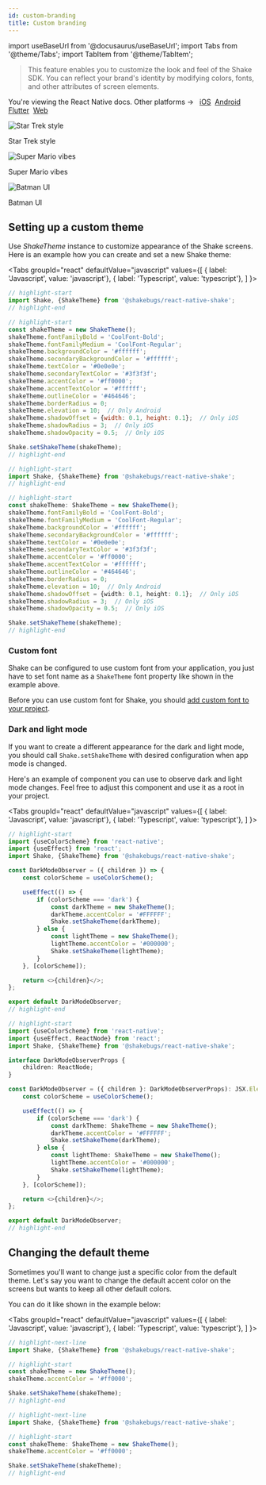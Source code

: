 ```yaml
---
id: custom-branding
title: Custom branding
---
```

import useBaseUrl from '@docusaurus/useBaseUrl';
import Tabs from '@theme/Tabs';
import TabItem from '@theme/TabItem';

> This feature enables you to customize the look and feel of the Shake SDK. You can reflect your brand's identity by modifying colors, fonts, and other attributes of screen elements.

<p class="p2 mt-40">You're viewing the React Native docs. Other platforms → &nbsp;
<a href="/docs/ios/configuration-and-data/custom-branding/">iOS</a>&nbsp; 
<a href="/docs/android/configuration-and-data/custom-branding/">Android</a>&nbsp;
<a href="/docs/flutter/configuration-and-data/custom-branding/">Flutter</a>&nbsp;  
<a href="/docs/web/configuration-and-data/custom-branding/">Web</a>&nbsp;
</p>


<div class="imagesList">
    <div>
        <img src="/docs/img/custom-branding-example-1@2x.png" alt="Star Trek style"/>
        <p>Star Trek style</p>
    </div>
	<div>
        <img src="/docs/img/custom-branding-example-2@2x.png" alt="Super Mario vibes"/>
        <p>Super Mario vibes</p>
    </div>
	<div>
        <img src="/docs/img/custom-branding-example-3@2x.png" alt="Batman UI"/>
        <p>Batman UI</p>
    </div>
</div>

## Setting up a custom theme

Use *ShakeTheme* instance to customize appearance of the Shake screens. Here is an example how you can create and set a new Shake theme:

<Tabs
groupId="react"
defaultValue="javascript"
values={[
{ label: 'Javascript', value: 'javascript'},
{ label: 'Typescript', value: 'typescript'},
]
}>

<TabItem value="javascript">

```javascript title="index.js"
// highlight-start
import Shake, {ShakeTheme} from '@shakebugs/react-native-shake';
// highlight-end

// highlight-start
const shakeTheme = new ShakeTheme();
shakeTheme.fontFamilyBold = 'CoolFont-Bold';
shakeTheme.fontFamilyMedium = 'CoolFont-Regular';
shakeTheme.backgroundColor = '#ffffff';
shakeTheme.secondaryBackgroundColor = '#ffffff';
shakeTheme.textColor = '#0e0e0e';
shakeTheme.secondaryTextColor = '#3f3f3f';
shakeTheme.accentColor = '#ff0000';
shakeTheme.accentTextColor = '#ffffff';
shakeTheme.outlineColor = '#464646';
shakeTheme.borderRadius = 0;
shakeTheme.elevation = 10;  // Only Android
shakeTheme.shadowOffset = {width: 0.1, height: 0.1};  // Only iOS
shakeTheme.shadowRadius = 3;  // Only iOS
shakeTheme.shadowOpacity = 0.5;  // Only iOS

Shake.setShakeTheme(shakeTheme);
// highlight-end
```

</TabItem>

<TabItem value="typescript">

```typescript title="index.ts"
// highlight-start
import Shake, {ShakeTheme} from '@shakebugs/react-native-shake';
// highlight-end

// highlight-start
const shakeTheme: ShakeTheme = new ShakeTheme();
shakeTheme.fontFamilyBold = 'CoolFont-Bold';
shakeTheme.fontFamilyMedium = 'CoolFont-Regular';
shakeTheme.backgroundColor = '#ffffff';
shakeTheme.secondaryBackgroundColor = '#ffffff';
shakeTheme.textColor = '#0e0e0e';
shakeTheme.secondaryTextColor = '#3f3f3f';
shakeTheme.accentColor = '#ff0000';
shakeTheme.accentTextColor = '#ffffff';
shakeTheme.outlineColor = '#464646';
shakeTheme.borderRadius = 0;
shakeTheme.elevation = 10;  // Only Android
shakeTheme.shadowOffset = {width: 0.1, height: 0.1};  // Only iOS
shakeTheme.shadowRadius = 3;  // Only iOS
shakeTheme.shadowOpacity = 0.5;  // Only iOS

Shake.setShakeTheme(shakeTheme);
// highlight-end
```

</TabItem>
</Tabs>

### Custom font

Shake can be configured to use custom font from your application, 
you just have to set font name as a `ShakeTheme` font property like shown in the example above.

Before you can use custom font for Shake, you should [add custom font to your project](https://blog.logrocket.com/adding-custom-fonts-react-native/).

### Dark and light mode

If you want to create a different appearance for the dark and light mode, you should call `Shake.setShakeTheme` with desired configuration when app mode is changed.

Here's an example of component you can use to observe dark and light mode changes.
Feel free to adjust this component and use it as a root in your project.

<Tabs
groupId="react"
defaultValue="javascript"
values={[
{ label: 'Javascript', value: 'javascript'},
{ label: 'Typescript', value: 'typescript'},
]
}>

<TabItem value="javascript">

```javascript title="index.js"
// highlight-start
import {useColorScheme} from 'react-native';
import {useEffect} from 'react';
import Shake, {ShakeTheme} from '@shakebugs/react-native-shake';

const DarkModeObserver = ({ children }) => {
    const colorScheme = useColorScheme();

    useEffect(() => {
        if (colorScheme === 'dark') {
            const darkTheme = new ShakeTheme();
            darkTheme.accentColor = '#FFFFFF';
            Shake.setShakeTheme(darkTheme);
        } else {
            const lightTheme = new ShakeTheme();
            lightTheme.accentColor = '#000000';
            Shake.setShakeTheme(lightTheme);
        }
    }, [colorScheme]);

    return <>{children}</>;
};

export default DarkModeObserver;
// highlight-end
```

</TabItem>

<TabItem value="typescript">

```typescript title="index.ts"
// highlight-start
import {useColorScheme} from 'react-native';
import {useEffect, ReactNode} from 'react';
import Shake, {ShakeTheme} from '@shakebugs/react-native-shake';

interface DarkModeObserverProps {
    children: ReactNode;
}

const DarkModeObserver = ({ children }: DarkModeObserverProps): JSX.Element => {
    const colorScheme = useColorScheme();

    useEffect(() => {
        if (colorScheme === 'dark') {
            const darkTheme: ShakeTheme = new ShakeTheme();
            darkTheme.accentColor = '#FFFFFF';
            Shake.setShakeTheme(darkTheme);
        } else {
            const lightTheme: ShakeTheme = new ShakeTheme();
            lightTheme.accentColor = '#000000';
            Shake.setShakeTheme(lightTheme);
        }
    }, [colorScheme]);

    return <>{children}</>;
};

export default DarkModeObserver;
// highlight-end
```

</TabItem>
</Tabs>

## Changing the default theme

Sometimes you'll want to change just a specific color from the default theme.
Let's say you want to change the default accent color on the screens but wants to keep all other default colors.

You can do it like shown in the example below:

<Tabs
groupId="react"
defaultValue="javascript"
values={[
{ label: 'Javascript', value: 'javascript'},
{ label: 'Typescript', value: 'typescript'},
]
}>

<TabItem value="javascript">

```javascript title="index.js"
// highlight-next-line
import Shake, {ShakeTheme} from '@shakebugs/react-native-shake';

// highlight-start
const shakeTheme = new ShakeTheme();
shakeTheme.accentColor = '#ff0000';

Shake.setShakeTheme(shakeTheme);
// highlight-end
```

</TabItem>

<TabItem value="typescript">

```typescript title="index.ts"
// highlight-next-line
import Shake, {ShakeTheme} from '@shakebugs/react-native-shake';

// highlight-start
const shakeTheme: ShakeTheme = new ShakeTheme();
shakeTheme.accentColor = '#ff0000';

Shake.setShakeTheme(shakeTheme);
// highlight-end
```

</TabItem>
</Tabs>
